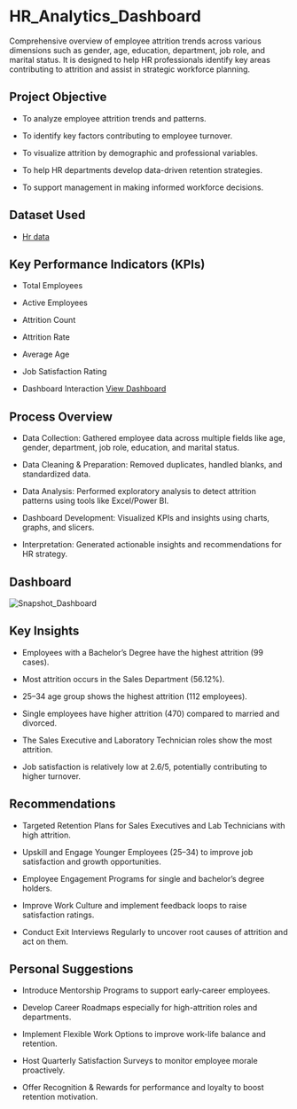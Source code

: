 # HR_Analytics_Dashboard

Comprehensive overview of employee attrition trends across various dimensions such as gender, age, education, department, job role, and marital status. It is designed to help HR professionals identify key areas contributing to attrition and assist in strategic workforce planning.

## Project Objective

- To analyze employee attrition trends and patterns.

- To identify key factors contributing to employee turnover.

- To visualize attrition by demographic and professional variables.

- To help HR departments develop data-driven retention strategies.

- To support management in making informed workforce decisions.

## Dataset Used
- <a href="https://github.com/mrunaliurkudkar/HR-Data-Analysis/blob/main/HR_DATA.xlsx">Hr data</a>

## Key Performance Indicators (KPIs)

- Total Employees

- Active Employees

- Attrition Count

- Attrition Rate

- Average Age

- Job Satisfaction Rating

- Dashboard Interaction <a href="https://github.com/Amit-KVerma/HR_Analytics_Dashboard/blob/main/Snapshot_Dashboard.png">View Dashboard</a>

## Process Overview

- Data Collection: Gathered employee data across multiple fields like age, gender, department, job role, education, and marital status.

- Data Cleaning & Preparation: Removed duplicates, handled blanks, and standardized data.

- Data Analysis: Performed exploratory analysis to detect attrition patterns using tools like Excel/Power BI.

- Dashboard Development: Visualized KPIs and insights using charts, graphs, and slicers.

- Interpretation: Generated actionable insights and recommendations for HR strategy.

## Dashboard
![Snapshot_Dashboard](https://github.com/user-attachments/assets/b250b834-a100-4721-a614-a4fe80e0aff3)

## Key Insights

- Employees with a Bachelor’s Degree have the highest attrition (99 cases).

- Most attrition occurs in the Sales Department (56.12%).

- 25–34 age group shows the highest attrition (112 employees).

- Single employees have higher attrition (470) compared to married and divorced.

- The Sales Executive and Laboratory Technician roles show the most attrition.

- Job satisfaction is relatively low at 2.6/5, potentially contributing to higher turnover.

## Recommendations

- Targeted Retention Plans for Sales Executives and Lab Technicians with high attrition.

- Upskill and Engage Younger Employees (25–34) to improve job satisfaction and growth opportunities.

- Employee Engagement Programs for single and bachelor’s degree holders.

- Improve Work Culture and implement feedback loops to raise satisfaction ratings.

- Conduct Exit Interviews Regularly to uncover root causes of attrition and act on them.

## Personal Suggestions

- Introduce Mentorship Programs to support early-career employees.

- Develop Career Roadmaps especially for high-attrition roles and departments.

- Implement Flexible Work Options to improve work-life balance and retention.

- Host Quarterly Satisfaction Surveys to monitor employee morale proactively.

- Offer Recognition & Rewards for performance and loyalty to boost retention motivation.
  
